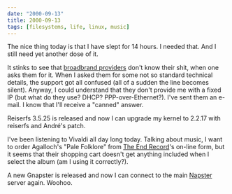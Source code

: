 ```yaml
---
date: "2000-09-13"
title: 2000-09-13
tags: [filesystems, life, linux, music]
---
```

The nice thing today is that I have slept for 14 hours. I needed
that. And I still need yet another dose of it.

It stinks to see that
[broadbrand providers](http://www.ajato.com.br) don't know their
shit, when one asks them for it. When I asked them for some not so
standard technical details, the support got all confused (all of a
sudden the line becomes silent). Anyway, I could understand that
they don't provide me with a fixed IP (but what do they use? DHCP?
PPP-over-Ethernet?). I've sent them an e-mail. I know that I'll
receive a "canned" answer.

Reiserfs 3.5.25 is released and now I can upgrade my kernel to
2.2.17 with reiserfs and André's patch.

I've been listening to Vivaldi all day long today. Talking about
music, I want to order Agalloch's "Pale Folklore" from
[The End Record](http://www.theendrecords.com)'s on-line form, but
it seems that their shopping cart doesn't get anything included
when I select the album (am I using it correctly?).

A new Gnapster is released and now I can connect to the main
[Napster](http://www.napster.com/) server again. Woohoo.
